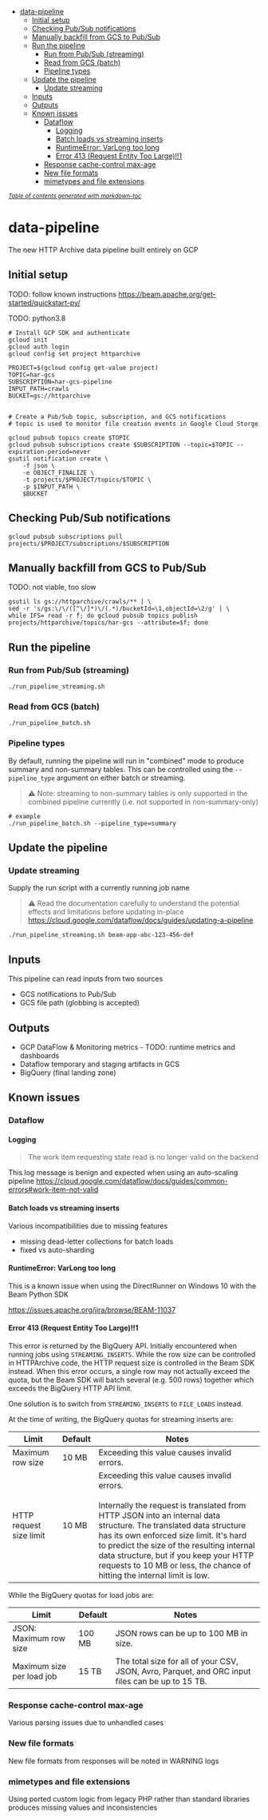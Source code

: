- [data-pipeline](#data-pipeline)
  * [Initial setup](#initial-setup)
  * [Checking Pub/Sub notifications](#checking-pub-sub-notifications)
  * [Manually backfill from GCS to Pub/Sub](#manually-backfill-from-gcs-to-pub-sub)
  * [Run the pipeline](#run-the-pipeline)
    + [Run from Pub/Sub (streaming)](#run-from-pub-sub--streaming-)
    + [Read from GCS (batch)](#read-from-gcs--batch-)
    + [Pipeline types](#pipeline-types)
  * [Update the pipeline](#update-the-pipeline)
    + [Update streaming](#update-streaming)
  * [Inputs](#inputs)
  * [Outputs](#outputs)
  * [Known issues](#known-issues)
    + [Dataflow](#dataflow)
      - [Logging](#logging)
      - [Batch loads vs streaming inserts](#batch-loads-vs-streaming-inserts)
      - [RuntimeError: VarLong too long](#runtimeerror-varlong-too-long)
      - [Error 413 (Request Entity Too Large)!!1](#error-413-request-entity-too-large1)
    + [Response cache-control max-age](#response-cache-control-max-age)
    + [New file formats](#new-file-formats)
    + [mimetypes and file extensions](#mimetypes-and-file-extensions)

<small><i><a href='http://ecotrust-canada.github.io/markdown-toc/'>Table of contents generated with markdown-toc</a></i></small>


# data-pipeline
The new HTTP Archive data pipeline built entirely on GCP

## Initial setup
TODO: follow known instructions
https://beam.apache.org/get-started/quickstart-py/

TODO: python3.8

```shell
# Install GCP SDK and authenticate
gcloud init
gcloud auth login
gcloud config set project httparchive

PROJECT=$(gcloud config get-value project)
TOPIC=har-gcs
SUBSCRIPTION=har-gcs-pipeline
INPUT_PATH=crawls
BUCKET=gs://httparchive


# Create a Pub/Sub topic, subscription, and GCS notifications
# topic is used to monitor file creation events in Google Cloud Storge

gcloud pubsub topics create $TOPIC
gcloud pubsub subscriptions create $SUBSCRIPTION --topic=$TOPIC --expiration-period=never
gsutil notification create \
    -f json \
    -e OBJECT_FINALIZE \
    -t projects/$PROJECT/topics/$TOPIC \
    -p $INPUT_PATH \
    $BUCKET
```

## Checking Pub/Sub notifications
```shell
gcloud pubsub subscriptions pull projects/$PROJECT/subscriptions/$SUBSCRIPTION
```

## Manually backfill from GCS to Pub/Sub
TODO: not viable, too slow

```shell
gsutil ls gs://httparchive/crawls/** | \
sed -r 's/gs:\/\/([^\/]*)\/(.*)/bucketId=\1,objectId=\2/g' | \
while IFS= read -r f; do gcloud pubsub topics publish projects/httparchive/topics/har-gcs --attribute=$f; done
```

## Run the pipeline
### Run from Pub/Sub (streaming)
```shell
./run_pipeline_streaming.sh
```

### Read from GCS (batch)

```shell
./run_pipeline_batch.sh
```

### Pipeline types

By default, running the pipeline will run in "combined" mode to produce summary and non-summary tables.
This can be controlled using the `--pipeline_type` argument on either batch or streaming.

> ⚠ Note: streaming to non-summary tables is only supported in the combined pipeline currently (i.e. not supported in non-summary-only)

```shell
# example
./run_pipeline_batch.sh --pipeline_type=summary
```

## Update the pipeline
### Update streaming
Supply the run script with a currently running job name

> ⚠ Read the documentation carefully to understand the potential effects and limitations before updating in-place
> https://cloud.google.com/dataflow/docs/guides/updating-a-pipeline

```shell
./run_pipeline_streaming.sh beam-app-abc-123-456-def
```

## Inputs

This pipeline can read inputs from two sources
- GCS notifications to Pub/Sub
- GCS file path (globbing is accepted)

## Outputs

- GCP DataFlow & Monitoring metrics - TODO: runtime metrics and dashboards
- Dataflow temporary and staging artifacts in GCS
- BigQuery (final landing zone)

## Known issues

### Dataflow

#### Logging

> The work item requesting state read is no longer valid on the backend

This log message is benign and expected when using an auto-scaling pipeline
https://cloud.google.com/dataflow/docs/guides/common-errors#work-item-not-valid

#### Batch loads vs streaming inserts

Various incompatibilities due to missing features
* missing dead-letter collections for batch loads
* fixed vs auto-sharding

#### RuntimeError: VarLong too long

This is a known issue when using the DirectRunner on Windows 10 with the Beam Python SDK

https://issues.apache.org/jira/browse/BEAM-11037

#### Error 413 (Request Entity Too Large)!!1

This error is returned by the BigQuery API. Initially encountered when running jobs using `STREAMING_INSERTS`.
While the row size can be controlled in HTTPArchive code, the HTTP request size is controlled in the Beam SDK instead.
When this error occurs, a single row may not actually exceed the quota, but the Beam SDK will batch several
(e.g. 500 rows) together which exceeds the BigQuery HTTP API limit.

One solution is to switch from `STREAMING_INSERTS` to `FILE_LOADS` instead.

At the time of writing, the BigQuery quotas for streaming inserts are:

| Limit                    | Default | Notes                                                                                                                                                                                                                                                                                                                                                                                  |
|--------------------------|---------|----------------------------------------------------------------------------------------------------------------------------------------------------------------------------------------------------------------------------------------------------------------------------------------------------------------------------------------------------------------------------------------|
| Maximum row size         | 10 MB   | Exceeding this value causes invalid errors.                                                                                                                                                                                                                                                                                                                                            |
| HTTP request size limit	 | 10 MB	  | Exceeding this value causes invalid errors.<br/><br/>Internally the request is translated from HTTP JSON into an internal data structure. The translated data structure has its own enforced size limit. It's hard to predict the size of the resulting internal data structure, but if you keep your HTTP requests to 10 MB or less, the chance of hitting the internal limit is low. |


While the BigQuery quotas for load jobs are:

| Limit                     | Default | Notes                                                                                            |
|---------------------------|---------|--------------------------------------------------------------------------------------------------|
| JSON: Maximum row size    | 100 MB  | JSON rows can be up to 100 MB in size.                                                           |
| Maximum size per load job | 15 TB	  | The total size for all of your CSV, JSON, Avro, Parquet, and ORC input files can be up to 15 TB. |

### Response cache-control max-age

Various parsing issues due to unhandled cases

### New file formats

New file formats from responses will be noted in WARNING logs

### mimetypes and file extensions

Using ported custom logic from legacy PHP rather than standard libraries produces missing values and inconsistencies
